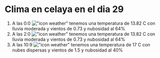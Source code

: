 # Clima en celaya en el dia 29

1. A las 0:0 !["icon weather"](http://openweathermap.org/img/w/10n.png) tenemos una temperatura de 13.82 C con lluvia moderada y  vientos de 0.73 y nubosidad al 64%
1. A las 2:0 !["icon weather"](http://openweathermap.org/img/w/10n.png) tenemos una temperatura de 13.82 C con lluvia moderada y  vientos de 0.73 y nubosidad al 64%
1. A las 10:9 !["icon weather"](http://openweathermap.org/img/w/03d.png) tenemos una temperatura de 17 C con nubes dispersas y  vientos de 1.5 y nubosidad al 40%
